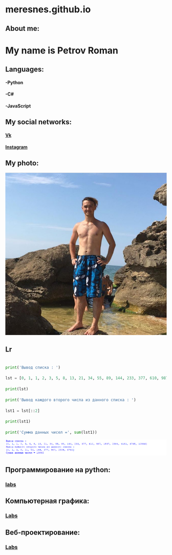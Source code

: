 ﻿# meresnes.github.io


## About me:


# My name is Petrov Roman



## Languages:

#### -Python  

#### -C#    

#### -JavaScript



## My social networks:

#### [Vk](https://vk.com/ramzess7878)  

#### [Instagram](https://www.instagram.com/meresnes/)
  


## My photo:
!['Ph'](https://github.com/meresnes/meresnes.github.io/raw/master/Pic/My.png)



## Lr
```python

print('Вывод списка : ')

lst = [0, 1, 1, 2, 3, 5, 8, 13, 21, 34, 55, 89, 144, 233, 377, 610, 987, 1597, 2584, 4181, 6765, 10946]

print(lst)

print('Вывод каждого второго числа из данного списка : ')

lst1 = lst[::2]

print(lst1)

print('Сумма данных чисел =', sum(lst1))


```

 
!['Lr'](https://github.com/meresnes/meresnes.github.io/raw/master/Pic/Lr.png)


## Программирование на python:  
### [labs](https://github.com/meresnes/meresnes.github.io/raw/master/prog_3)
## Компьютерная графика:  
### [Labs](https://github.com/meresnes/meresnes.github.io/raw/master/Graphic/Labs)
## Веб-проектирование:  
### [Labs](https://github.com/meresnes/meresnes.github.io/raw/master/web) 

#
